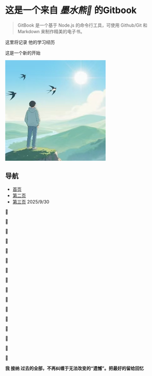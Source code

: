 # 这是一个来自    *墨水熊🐻*    的Gitbook 
> GitBook 是一个基于 Node.js 的命令行工具，可使用 Github/Git 和 Markdown 来制作精美的电子书。

这里将记录 他的学习经历

这是一个新的开始

![](照片文件夹/d6f5ca2071d1c351fa56c559f189d12f.png)
## 导航
- [首页](README.md)
- [第二页](markdown的练习.md) 
- [第三页](git学习.md)
2025/9/30

🐻

🐻

🐻

🐻

🐻

🐻

🐻

🐻

🐻

🐻

🐻

🐻

🐻

🐻

🐻

🐻


**我 接纳 过去的全部，不再纠缠于无法改变的“遗憾”。把最好的留给回忆**

